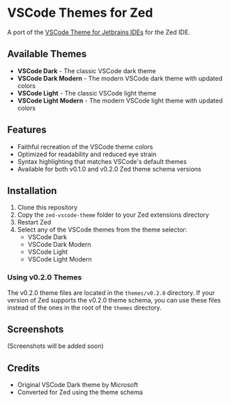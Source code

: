 # VSCode Themes for Zed

A port of the [VSCode Theme for Jetbrains IDEs](https://github.com/dinbtechit/vscode-theme) for the Zed IDE.

## Available Themes

- **VSCode Dark** - The classic VSCode dark theme
- **VSCode Dark Modern** - The modern VSCode dark theme with updated colors
- **VSCode Light** - The classic VSCode light theme
- **VSCode Light Modern** - The modern VSCode light theme with updated colors

## Features

- Faithful recreation of the VSCode theme colors
- Optimized for readability and reduced eye strain
- Syntax highlighting that matches VSCode's default themes
- Available for both v0.1.0 and v0.2.0 Zed theme schema versions

## Installation

1. Clone this repository
2. Copy the `zed-vscode-theme` folder to your Zed extensions directory
3. Restart Zed
4. Select any of the VSCode themes from the theme selector:
   - VSCode Dark
   - VSCode Dark Modern
   - VSCode Light
   - VSCode Light Modern

### Using v0.2.0 Themes

The v0.2.0 theme files are located in the `themes/v0.2.0` directory. If your version of Zed supports the v0.2.0 theme schema, you can use these files instead of the ones in the root of the `themes` directory.

## Screenshots

(Screenshots will be added soon)

## Credits

- Original VSCode Dark theme by Microsoft
- Converted for Zed using the theme schema
